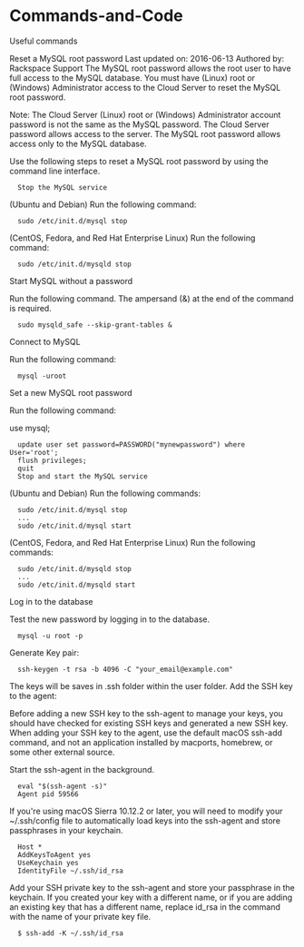 # Commands-and-Code
Useful commands

Reset a MySQL root password
Last updated on: 2016-06-13 Authored by: Rackspace Support
The MySQL root password allows the root user to have full access to the MySQL database. You must have (Linux) root or (Windows) Administrator access to the Cloud Server to reset the MySQL root password.

Note: The Cloud Server (Linux) root or (Windows) Administrator account password is not the same as the MySQL password. The Cloud Server password allows access to the server. The MySQL root password allows access only to the MySQL database.

Use the following steps to reset a MySQL root password by using the command line interface.

      Stop the MySQL service

(Ubuntu and Debian) Run the following command:

      sudo /etc/init.d/mysql stop
(CentOS, Fedora, and Red Hat Enterprise Linux) Run the following command:

      sudo /etc/init.d/mysqld stop

Start MySQL without a password

Run the following command. The ampersand (&) at the end of the command is required.

      sudo mysqld_safe --skip-grant-tables &
Connect to MySQL

Run the following command:

      mysql -uroot
Set a new MySQL root password

Run the following command:

use mysql;

      update user set password=PASSWORD("mynewpassword") where User='root';
      flush privileges;
      quit
      Stop and start the MySQL service

(Ubuntu and Debian) Run the following commands:

      sudo /etc/init.d/mysql stop
      ...
      sudo /etc/init.d/mysql start
(CentOS, Fedora, and Red Hat Enterprise Linux) Run the following commands:

      sudo /etc/init.d/mysqld stop
      ...
      sudo /etc/init.d/mysqld start
Log in to the database

Test the new password by logging in to the database.
      
      mysql -u root -p
      
Generate Key pair:

      ssh-keygen -t rsa -b 4096 -C "your_email@example.com"

The keys will be saves in .ssh folder within the user folder.
Add the SSH key to the agent:
      
Before adding a new SSH key to the ssh-agent to manage your keys, you should have checked for existing SSH keys and generated a new SSH key. When adding your SSH key to the agent, use the default macOS ssh-add command, and not an application installed by macports, homebrew, or some other external source.

Start the ssh-agent in the background.

      eval "$(ssh-agent -s)"
      Agent pid 59566
If you're using macOS Sierra 10.12.2 or later, you will need to modify your ~/.ssh/config file to automatically load keys into the ssh-agent and store passphrases in your keychain.

      Host *
      AddKeysToAgent yes
      UseKeychain yes
      IdentityFile ~/.ssh/id_rsa
      
Add your SSH private key to the ssh-agent and store your passphrase in the keychain. If you created your key with a different name, or if you are adding an existing key that has a different name, replace id_rsa in the command with the name of your private key file.

      $ ssh-add -K ~/.ssh/id_rsa
